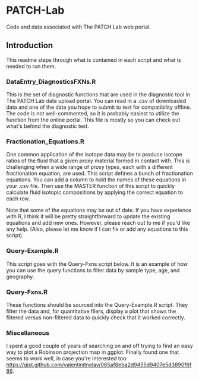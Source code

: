 # PATCH-Lab
Code and data associated with The PATCH Lab web portal.

## Introduction
This readme steps through what is contained in each script and what is needed to run them.

### DataEntry_DiagnosticsFXNs.R
This is the set of diagnostic functions that are used in the diagnostic tool in The PATCH Lab data upload portal. You can read in a .csv of downloaded data and one of the data you hope to submit to test for compatibility offline. The code is not well-commented, so it is probably easiest to utilize the function from the online portal. This file is mostly so you can check out what's behind the diagnostic test. 

### Fractionation_Equations.R
One common application of the isotope data may be to produce isotope ratios of the fluid that a given proxy material formed in contact with. This is challenging when a wide range of proxy types, each with a different fractionation equation, are used. This script defines a bunch of fractionation equations. You can add a column to hold the names of these equations in your .csv file. Then use the MASTER function of this script to quickly calculate fluid isotopic compositions by applying the correct equation to each row. 

Note that some of the equations may be out of date. If you have experience with R, I think it will be pretty straightforward to update the existing equations and add new ones. However, please reach out to me if you'd like any help. (Also, please let me know if I can fix or add any equations to this script). 

### Query-Example.R
This script goes with the Query-Fxns script below. It is an example of how you can use the query functions to filter data by sample type, age, and geography. 

### Query-Fxns.R
These functions should be sourced into the Query-Example.R script. They filter the data and, for quantitative filers, display a plot that shows the filtered versus non-filtered data to quickly check that it worked correctly. 

### Miscellaneous
I spent a good couple of years of searching on and off trying to find an easy way to plot a Robinson projection map in ggplot. Finally found one that seems to work well, in case you're interested too: https://gist.github.com/valentinitnelav/065af8eba2d9455d9407e5d3890f6f86.
